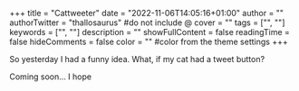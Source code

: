 +++
title = "Cattweeter"
date = "2022-11-06T14:05:16+01:00"
author = ""
authorTwitter = "thallosaurus" #do not include @
cover = ""
tags = ["", ""]
keywords = ["", ""]
description = ""
showFullContent = false
readingTime = false
hideComments = false
color = "" #color from the theme settings
+++

So yesterday I had a funny idea. What, if my cat had a tweet button?

Coming soon... I hope